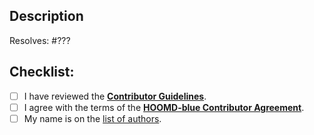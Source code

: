 ## Description

<!-- Describe your changes in detail. -->

<!-- Replace ??? with the issue number that this pull request resolves. -->
Resolves: #???

## Checklist:
- [ ] I have reviewed the [**Contributor Guidelines**](https://github.com/glotzerlab/hoomd-examples/blob/trunk/CONTRIBUTING.md).
- [ ] I agree with the terms of the [**HOOMD-blue Contributor Agreement**](https://github.com/glotzerlab/hoomd-examples/blob/trunk/ContributorAgreement.md).
- [ ] My name is on the [list of authors](https://github.com/glotzerlab/hoomd-examples/blob/trunk/AUTHORS.md).
